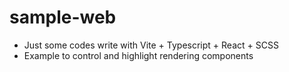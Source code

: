 # sample-web
- Just some codes write with Vite + Typescript + React + SCSS
- Example to control and highlight rendering components
